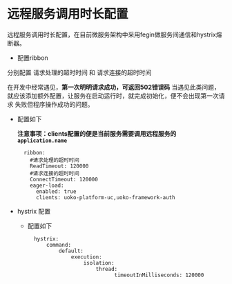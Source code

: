 # 远程服务调用时长配置

远程服务调用时长配置，在目前微服务架构中采用fegin做服务间通信和hystrix熔断器。

* 配置ribbon

 分别配置 请求处理的超时时间 和 请求连接的超时时间
 
 在开发中经常遇见，**第一次明明请求成功，可返回502错误码** 当遇见此类问题，
 就应该添加额外配置，让服务在启动运行时，就完成初始化，便不会出现第一次请求
 失败但程序操作成功的问题。
    
  * 配置如下
  
    **注意事项：clients配置的便是当前服务需要调用远程服务的`application.name`**
  
      ```
        ribbon:
          #请求处理的超时时间
          ReadTimeout: 120000
          #请求连接的超时时间
          ConnectTimeout: 120000
          eager-load:
            enabled: true
            clients: uoko-platform-uc,uoko-framework-auth
      ```

* hystrix 配置

  * 配置如下
  
      ```
        hystrix:
            command:
                default:
                    execution:
                        isolation:
                            thread:
                                  timeoutInMilliseconds: 120000
      ```